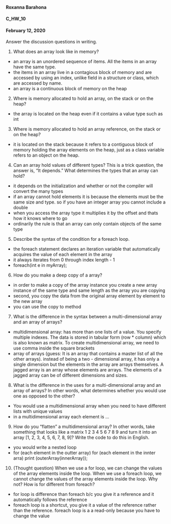 #### Roxanna Barahona
#### C_HW_10
#### February 12, 2020

Answer the discussion questions in writing.
1. What does an array look like in memory?
 - an array is an unordered sequence of items. All the items in an array have the same type.
 - the items in an array live in a contagious block of memory and are accessed by using an index,  unlike field in a structure or class, which are accessed by name.
- an array is a continuous block of memory on the heap

2. Where is memory allocated to hold an array, on the stack or on the heap?
 - the array is located on the heap even if it contains a value type such as int

3. Where is memory allocated to hold an array reference, on the stack or on the heap?
 - it is located on the stack because it refers to a contiguous block of memory holding the array elements on the heap, just as a class variable refers to an object on the heap.

4. Can an array hold values of different types? This is a trick question, the answer is, “It depends.” What
determines the types that an array can hold?
 - it depends on the initialization and whether or not the compiler will convert the many types
 - if an array cannot hold elements it is because the elements must be the same size and type. so if you have an integer array you cannot include a double
 - when you access the array type it multiplies it by the offset and thats how it knows where to go
- ordinarily the rule is that an array can only contain objects of the same type

5. Describe the syntax of the condition for a foreach loop.
 - the foreach statement declares an iteration variable that automatically acquires the value of each element in the array
 - it always iterates from 0 through index length - 1
- foreach(int e in myArray);

6. How do you make a deep copy of a array?
 - in order to make a copy of the array instance you create a new array instance of the same type and same length as the array you are copying
 - second, you copy the data from the original array element by element to the new array
 - you can use the copy to method

7. What is the difference in the syntax between a multi-dimensional array and an array of arrays?
 - multidimensional array: has more than one lists of a value. You specify multiple indexes. The data is stored in tabular form (row * column) which is also known as matrix. To create multidimensional array, we need to use comma inside the square brackets
 - array of arrays (guess: It is an array that contains a master list of all the other arrays). instead of being a two - dimensional array, it has only a single dimension but the elements in the array are arrays themselves. A jagged array is an array whose elements are arrays. The elements of a jagged array can be of different dimensions and sizes.

8. What is the difference in the uses for a multi-dimensional array and an array of arrays? In other words, what determines whether you would use one as opposed to the other?
 - You would use a multidimensional array when you need to have different lists with unique values
- in a multidimensional array each element is ...

9. How do you “flatten” a multidimensional array? In other words, take something that looks like a
matrix
1 2 3
4 5 6
7 8 9
 and turn it into an array [1, 2, 3, 4, 5, 6, 7, 8, 9]? Write the code to do this in English.
 - you would write a nested loop
 - for (each element in the outter array)
    for (each element in the innter arra)
      print (outerArray(innerArray));

10. (Thought question) When we use a for loop, we can change the values of the array elements inside
the loop. When we use a foreach loop, we cannot change the values of the array elements inside the
loop. Why not? How is for different from foreach?
- for loop is difference than foreach b/c you give it a reference and it automatically follows the reference
-  foreach loop is a shortcut, you give it a value of the reference rather than the reference. foreach loop is a a read-only because you have to change the value

